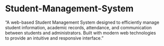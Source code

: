 # Student-Management-System
“A web-based Student Management System designed to efficiently manage student information, academic records, attendance, and communication between students and administrators. Built with modern web technologies to provide an intuitive and responsive interface.”
